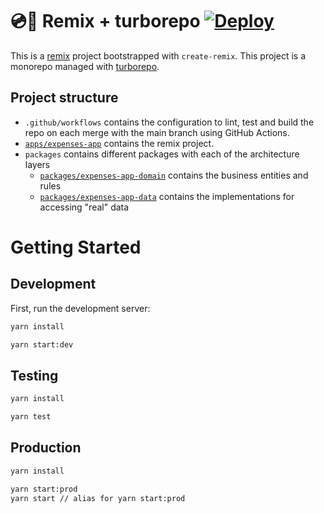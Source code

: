 # 💿🚀 Remix + turborepo [![Deploy](https://github.com/SantiMA10/remix-turborepo/actions/workflows/deploy.yml/badge.svg)](https://github.com/SantiMA10/remix-turborepo/actions/workflows/deploy.yml)

This is a [remix](https://remix.run/) project bootstrapped with `create-remix`. This project is a monorepo managed with [turborepo](https://turborepo.org/). 

## Project structure

- `.github/workflows` contains the configuration to lint, test and build the repo on each merge with the main branch using GitHub Actions.
- [`apps/expenses-app`](./apps/expenses-app/README.md) contains the remix project.
- `packages` contains different packages with each of the architecture layers
  - [`packages/expenses-app-domain`](./packages/expenses-app-domain/README.md) contains the business entities and rules
  - [`packages/expenses-app-data`](./packages/expenses-app-data/README.md) contains the implementations for accessing "real" data
  
# Getting Started

## Development

First, run the development server:

```bash
yarn install

yarn start:dev
```

## Testing

```bash
yarn install

yarn test
```

## Production

```bash
yarn install

yarn start:prod
yarn start // alias for yarn start:prod
```

